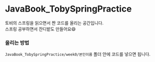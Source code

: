 # JavaBook_TobySpringPractice
토비의 스프링을 읽으면서 짠 코드를 올리는 공간입니다.  
스프링 공부하면서 잔디밭도 만들어요:smile:

### 올리는 방법  
```JavaBook_TobySpringPractice/week0/본인이름``` 폴더 안에 코드를 넣으면 됩니다.
